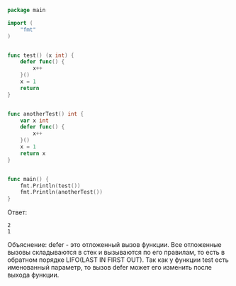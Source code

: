 
```go
package main

import (
	"fmt"
)


func test() (x int) {
	defer func() {
		x++
	}()
	x = 1
	return
}


func anotherTest() int {
	var x int
	defer func() {
		x++
	}()
	x = 1
	return x
}


func main() {
	fmt.Println(test())
	fmt.Println(anotherTest())
}
```

Ответ:
```
2
1
```

Объяснение: defer - это отложенный вызов функции. Все отложенные вызовы складываются в стек и вызываются по его правилам,
то есть в обратном порядке LIFO(LAST IN FIRST OUT). Так как у функции test есть именованный параметр, то вызов defer может его
изменить после выхода функции.